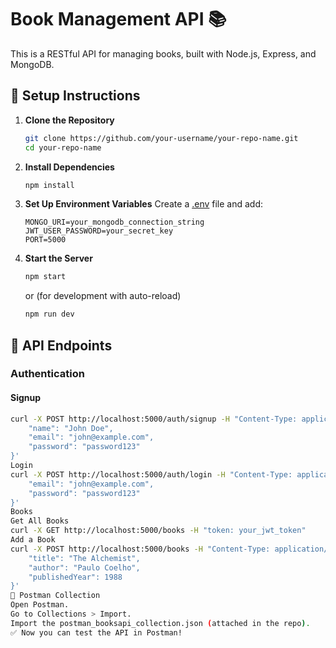# Book Management API 📚

This is a RESTful API for managing books, built with Node.js, Express, and MongoDB.

## 🚀 Setup Instructions

1. **Clone the Repository**
    ```sh
    git clone https://github.com/your-username/your-repo-name.git
    cd your-repo-name
    ```

2. **Install Dependencies**
    ```sh
    npm install
    ```

3. **Set Up Environment Variables**
    Create a [.env](http://_vscodecontentref_/0) file and add:
    ```env
    MONGO_URI=your_mongodb_connection_string
    JWT_USER_PASSWORD=your_secret_key
    PORT=5000
    ```

4. **Start the Server**
    ```sh
    npm start
    ```
    or (for development with auto-reload)
    ```sh
    npm run dev
    ```

## 📌 API Endpoints

### Authentication

#### Signup
```sh
curl -X POST http://localhost:5000/auth/signup -H "Content-Type: application/json" -d '{
    "name": "John Doe",
    "email": "john@example.com",
    "password": "password123"
}'
Login
curl -X POST http://localhost:5000/auth/login -H "Content-Type: application/json" -d '{
    "email": "john@example.com",
    "password": "password123"
}'
Books
Get All Books
curl -X GET http://localhost:5000/books -H "token: your_jwt_token"
Add a Book
curl -X POST http://localhost:5000/books -H "Content-Type: application/json" -H "token: your_jwt_token" -d '{
    "title": "The Alchemist",
    "author": "Paulo Coelho",
    "publishedYear": 1988
}'
📌 Postman Collection
Open Postman.
Go to Collections > Import.
Import the postman_booksapi_collection.json (attached in the repo).
✅ Now you can test the API in Postman!
 
   


